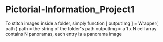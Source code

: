 # Pictorial-Information_Project1

To stitch images inside a folder, simply function
[ outputImg ] = Wrapper( path )
	path      = the string of the folder's path
	outputImg = a 1 x N cell array contains N panoramas, each entry is a panorama image 